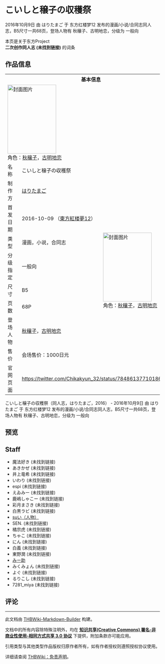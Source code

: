 # こいしと穣子の収穫祭

<!-- source html: G:\repos\THBWiki-Markdown-Builder\THBWikiMarkdown\Temp\main\1\1b\ns0%3A%E3%81%93%E3%81%84%E3%81%97%E3%81%A8%E7%A9%A3%E5%AD%90%E3%81%AE%E5%8F%8E%E7%A9%AB%E7%A5%AD.html -->

2016年10月9日 由 はりたまご 于 东方红楼梦12 发布的漫画/小说/合同志同人志，B5尺寸一共68页，登场人物有 秋穰子、古明地恋，分级为 一般向

本页是关于东方Project  
 **二次创作同人志 (未找到链接)** 的词条
## 作品信息

<table><tbody><tr><th colspan="3">基本信息</th></tr><tr><td class="cover-artwork-mobile" colspan="2"><a href="./文件-こいしと穣子の収穫祭封面.jpg.md" class="image" title="封面图片"><img alt="封面图片" src="https://upload.thwiki.cc/thumb/a/a4/%E3%81%93%E3%81%84%E3%81%97%E3%81%A8%E7%A9%A3%E5%AD%90%E3%81%AE%E5%8F%8E%E7%A9%AB%E7%A5%AD%E5%B0%81%E9%9D%A2.jpg/158px-%E3%81%93%E3%81%84%E3%81%97%E3%81%A8%E7%A9%A3%E5%AD%90%E3%81%AE%E5%8F%8E%E7%A9%AB%E7%A5%AD%E5%B0%81%E9%9D%A2.jpg" decoding="async" loading="lazy" width="158" height="224" srcset="https://upload.thwiki.cc/thumb/a/a4/%E3%81%93%E3%81%84%E3%81%97%E3%81%A8%E7%A9%A3%E5%AD%90%E3%81%AE%E5%8F%8E%E7%A9%AB%E7%A5%AD%E5%B0%81%E9%9D%A2.jpg/237px-%E3%81%93%E3%81%84%E3%81%97%E3%81%A8%E7%A9%A3%E5%AD%90%E3%81%AE%E5%8F%8E%E7%A9%AB%E7%A5%AD%E5%B0%81%E9%9D%A2.jpg 1.5x, https://upload.thwiki.cc/thumb/a/a4/%E3%81%93%E3%81%84%E3%81%97%E3%81%A8%E7%A9%A3%E5%AD%90%E3%81%AE%E5%8F%8E%E7%A9%AB%E7%A5%AD%E5%B0%81%E9%9D%A2.jpg/316px-%E3%81%93%E3%81%84%E3%81%97%E3%81%A8%E7%A9%A3%E5%AD%90%E3%81%AE%E5%8F%8E%E7%A9%AB%E7%A5%AD%E5%B0%81%E9%9D%A2.jpg 2x" data-file-width="361" data-file-height="512"></a><div class="cover-char">角色：<a href="./秋穰子.md" title="秋穰子">秋穰子</a>，<a href="./古明地恋.md" title="古明地恋">古明地恋</a></div></td>
</tr><tr><td class="label">名称</td><td colspan="2"> こいしと穣子の収穫祭 </td></tr><tr><td class="label">制作方</td><td><a href="./はりたまご.md" title="はりたまご">はりたまご</a></td><td class="cover-artwork" rowspan="8" style="min-width:224px;"><a href="./文件-こいしと穣子の収穫祭封面.jpg.md" class="image" title="封面图片"><img alt="封面图片" src="https://upload.thwiki.cc/thumb/a/a4/%E3%81%93%E3%81%84%E3%81%97%E3%81%A8%E7%A9%A3%E5%AD%90%E3%81%AE%E5%8F%8E%E7%A9%AB%E7%A5%AD%E5%B0%81%E9%9D%A2.jpg/158px-%E3%81%93%E3%81%84%E3%81%97%E3%81%A8%E7%A9%A3%E5%AD%90%E3%81%AE%E5%8F%8E%E7%A9%AB%E7%A5%AD%E5%B0%81%E9%9D%A2.jpg" decoding="async" loading="lazy" width="158" height="224" srcset="https://upload.thwiki.cc/thumb/a/a4/%E3%81%93%E3%81%84%E3%81%97%E3%81%A8%E7%A9%A3%E5%AD%90%E3%81%AE%E5%8F%8E%E7%A9%AB%E7%A5%AD%E5%B0%81%E9%9D%A2.jpg/237px-%E3%81%93%E3%81%84%E3%81%97%E3%81%A8%E7%A9%A3%E5%AD%90%E3%81%AE%E5%8F%8E%E7%A9%AB%E7%A5%AD%E5%B0%81%E9%9D%A2.jpg 1.5x, https://upload.thwiki.cc/thumb/a/a4/%E3%81%93%E3%81%84%E3%81%97%E3%81%A8%E7%A9%A3%E5%AD%90%E3%81%AE%E5%8F%8E%E7%A9%AB%E7%A5%AD%E5%B0%81%E9%9D%A2.jpg/316px-%E3%81%93%E3%81%84%E3%81%97%E3%81%A8%E7%A9%A3%E5%AD%90%E3%81%AE%E5%8F%8E%E7%A9%AB%E7%A5%AD%E5%B0%81%E9%9D%A2.jpg 2x" data-file-width="361" data-file-height="512"></a><div class="cover-char">角色：<a href="./秋穰子.md" title="秋穰子">秋穰子</a>，<a href="./古明地恋.md" title="古明地恋">古明地恋</a></div></td>
</tr><tr><td class="label">首发日期</td><td>2016-10-09&#160;（<a href="/展会作品列表?e=%E4%B8%9C%E6%96%B9%E7%BA%A2%E6%A5%BC%E6%A2%A6%2312">東方紅楼夢12</a>）</td></tr><tr><td class="label">类型</td><td>漫画，小说，合同志</td></tr><tr><td class="label">分级指定</td><td>一般向</td></tr><tr><td class="label">尺寸</td><td>B5</td></tr><tr><td class="label">页数</td><td>68P</td></tr><tr><td class="label">登场人物</td><td><a href="./秋穰子.md" title="秋穰子">秋穰子</a>，<a href="./古明地恋.md" title="古明地恋">古明地恋</a></td></tr><tr><td class="label">售价</td><td>会场售价：1000日元</td></tr>
<tr><td class="label">官网页面</td><td colspan="2"><a rel="nofollow" class="external free" href="https://twitter.com/Chikakyun_32/status/784861377101869056">https://twitter.com/Chikakyun_32/status/784861377101869056</a></td></tr></tbody></table>

こいしと穣子の収穫祭（同人志，はりたまご，2016） - 2016年10月9日 由 はりたまご 于 东方红楼梦12 发布的漫画/小说/合同志同人志，B5尺寸一共68页，登场人物有 秋穰子、古明地恋，分级为 一般向
## 预览
## Staff
- 魔法好き (未找到链接)
- あきかぜ (未找到链接)
- 井上竜希 (未找到链接)
- いわり (未找到链接)
- espi (未找到链接)
- えゐみー (未找到链接)
- 鹿嶋しゃこー (未找到链接)
- 彩月まさき (未找到链接)
- 白黒ラビ (未找到链接)
- [suい（人物）](./スイ.md)
- SEN. (未找到链接)
- 橘宗虎 (未找到链接)
- ちゃこ (未找到链接)
- にん (未找到链接)
- 白義 (未找到链接)
- 東野潤 (未找到链接)
- [みー助](./みー助.md)
- みくみょん (未找到链接)
- よぐ (未找到链接)
- るりこし (未找到链接)
- 7281_miya (未找到链接)

## 评论




---

此文档由 [THBWiki-Markdown-Builder](https://github.com/Delsin-Yu/THBWiki-Markdown-Builder) 构建。

文档中的所有内容除特殊注明外，均在 [**知识共享(Creative Commons) 署名-非商业性使用-相同方式共享 3.0 协议**](https://creativecommons.org/licenses/by-sa/3.0/deed.zh-hans) 下提供，附加条款亦可能应用。

引用类型与其他类型作品版权归原作者所有，如有作者授权则遵照授权协议使用。

详细请查阅 [THBWiki：免责声明](https://thbwiki.cc/THBWiki:%E5%85%8D%E8%B4%A3%E5%A3%B0%E6%98%8E)。


